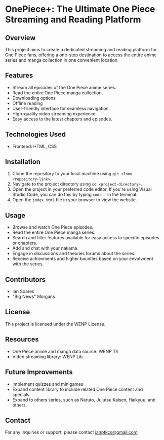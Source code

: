 # OnePiece+: The Ultimate One Piece Streaming and Reading Platform

## Overview
This project aims to create a dedicated streaming and reading platform for One Piece fans, offering a one-stop destination to access the entire anime series and manga collection in one convenient location.

## Features
- Stream all episodes of the One Piece anime series.
- Read the entire One Piece manga collection.
- Downloading options
- Offline reading
- User-friendly interface for seamless navigation.
- High-quality video streaming experience.
- Easy access to the latest chapters and episodes.

## Technologies Used
- Frontend: HTML, CSS

## Installation
1. Clone the repository to your local machine using `git clone <repository-link>`.
2. Navigate to the project directory using `cd <project-directory>`.
3. Open the project in your preferred code editor. If you're using Visual Studio Code, you can do this by typing `code .` in the terminal.
4. Open the `index.html` file in your browser to view the website.

## Usage
- Browse and watch One Piece episodes.
- Read the entire One Piece manga series.
- Search and filter features available for easy access to specific episodes or chapters.
- Add and chat with your nakama.
- Engage in discussions and theories forums about the series.
- Receive achievments and higher bounties based on your envolvment with the series.

## Contributors
- Ian Soares
- "Big News" Morgans

## License
This project is licensed under the WENP License.

## Resources
- One Piece anime and manga data source: WENP TV
- Video streaming library: WENP Lib

## Future Improvements
- Implement quizzes and minigames
- Expand content library to include related One Piece content and specials.
- Expand to others series, such as Naruto, Jujutsu Kaisen, Haikyuu, and others.

## Contact
For any inquiries or support, please contact ianptkcs@gmail.com
